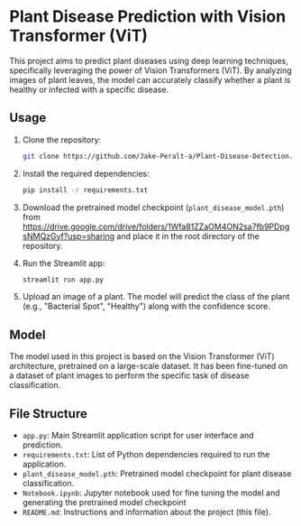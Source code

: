# Plant Disease Prediction with Vision Transformer (ViT)

This project aims to predict plant diseases using deep learning techniques, specifically leveraging the power of Vision Transformers (ViT). By analyzing images of plant leaves, the model can accurately classify whether a plant is healthy or infected with a specific disease.

## Usage

1. Clone the repository:

    ```bash
    git clone https://github.com/Jake-Peralt-a/Plant-Disease-Detection.git
    ```

2. Install the required dependencies:

    ```bash
    pip install -r requirements.txt
    ```

3. Download the pretrained model checkpoint (`plant_disease_model.pth`) from https://drive.google.com/drive/folders/1Wfa81ZZaOM4ON2sa7fb9PDpgsNMQzGyf?usp=sharing and place it in the root directory of the repository.

4. Run the Streamlit app:

    ```bash
    streamlit run app.py
    ```

5. Upload an image of a plant. The model will predict the class of the plant (e.g., "Bacterial Spot", "Healthy") along with the confidence score.

## Model

The model used in this project is based on the Vision Transformer (ViT) architecture, pretrained on a large-scale dataset. It has been fine-tuned on a dataset of plant images to perform the specific task of disease classification.

## File Structure

- `app.py`: Main Streamlit application script for user interface and prediction.
- `requirements.txt`: List of Python dependencies required to run the application.
- `plant_disease_model.pth`: Pretrained model checkpoint for plant disease classification.
-  `Notebook.ipynb`: Jupyter notebook used for fine tuning the model and generating the pretrained model checkpoint
- `README.md`: Instructions and information about the project (this file).



